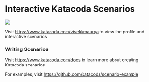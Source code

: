 # Interactive Katacoda Scenarios

[![](http://shields.katacoda.com/katacoda/vivekkmaurya/count.svg)](https://www.katacoda.com/vivekkmaurya "Get your profile on Katacoda.com")

Visit https://www.katacoda.com/vivekkmaurya to view the profile and interactive scenarios

### Writing Scenarios
Visit https://www.katacoda.com/docs to learn more about creating Katacoda scenarios

For examples, visit https://github.com/katacoda/scenario-example
